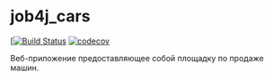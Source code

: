 # job4j_cars
[[![Build Status](https://app.travis-ci.com/EvgenyShestakov/job4j_cars.svg?branch=master)](https://app.travis-ci.com/EvgenyShestakov/job4j_cars)
[![codecov](https://codecov.io/gh/EvgenyShestakov/job4j_cars/branch/master/graph/badge.svg?token=7B9WLD1XNK)](https://codecov.io/gh/EvgenyShestakov/job4j_cars)

Веб-приложение предоставляющее собой площадку по продаже машин.